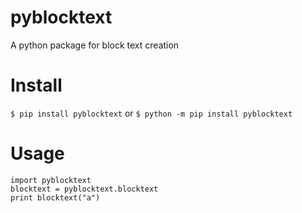 # pyblocktext
A python package for block text creation

# Install
``` $ pip install pyblocktext ```
or
``` $ python -m pip install pyblocktext ```

# Usage
``` 
import pyblocktext
blocktext = pyblocktext.blocktext
print blocktext("a")
```
